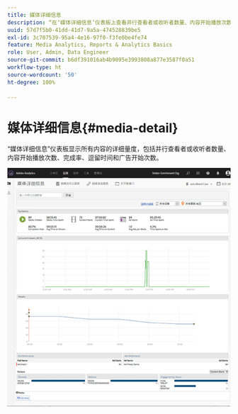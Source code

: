 ```yaml
---
title: 媒体详细信息
description: “在‘媒体详细信息’仪表板上查看并行查看者或收听者数量、内容开始播放次数、完成率、逗留时间和广告开始次数的详细量度。”
uuid: 57d7f5b0-41dd-41d7-9a5a-474528839be5
exl-id: 3c707539-95a4-4e16-97f0-f3fe0be4fe74
feature: Media Analytics, Reports & Analytics Basics
role: User, Admin, Data Engineer
source-git-commit: b6df391016ab4b9095e3993808a877e3587f0a51
workflow-type: ht
source-wordcount: '50'
ht-degree: 100%

---
```


# 媒体详细信息{#media-detail}

“媒体详细信息”仪表板显示所有内容的详细量度，包括并行查看者或收听者数量、内容开始播放次数、完成率、逗留时间和广告开始次数。

![](assets/media_detail.png)
